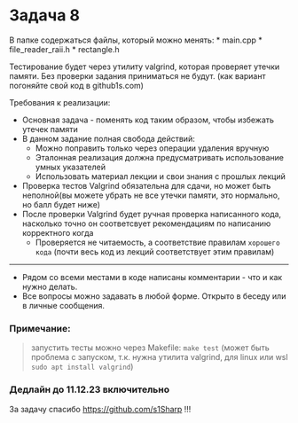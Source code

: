 
# Задача 8


В папке содержаться файлы, который можно менять:
    * main.cpp
    * file_reader_raii.h
    * rectangle.h

Тестирование будет через утилиту valgrind, которая проверяет утечки памяти. Без проверки задания приниматься не будут. (как вариант погоняйте свой код в github1s.com) 


Требования к реализации:

* Основная задача - поменять код таким образом, чтобы избежать утечек памяти
* В данном задание полная свобода действий:
    * Можно поправить только через операции удаления вручную
    * Эталонная реализация должна предусматривать использование умных указателей
    * Использовать материал лекции и свои знания с прошлых лекций
* Проверка тестов Valgrind обязательна для сдачи, но может быть неполной(вы можете убрать не все утечки памяти, это нормально, но балл будет ниже)
* После проверки Valgrind будет ручная проверка написанного кода, насколько точно он соответсвует рекомендациям по написанию корректного когда
    * Проверяется не читаемость, а соответствие правилам `хорошего кода` (почти весь код из лекций соответствует этим правилам)
---
* Рядом со всеми местами в коде написаны комментарии - что и как нужно делать.
* Все вопросы можно задавать в любой форме. Открыто в беседу или в личные сообщения. 


### Примечание:

> запустить тесты можно через Makefile: `make test`
    (может быть проблема с запуском, т.к. нужна утилита valgrind, для linux или wsl `sudo apt install valgrind`)

### Дедлайн до 11.12.23 включительно

За задачу спасибо https://github.com/s1Sharp !!!
